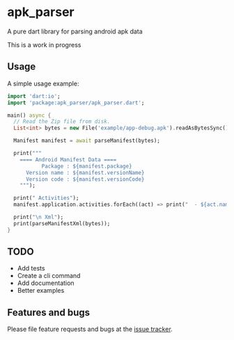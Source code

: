 # apk_parser

A pure dart library for parsing android apk data

This is a work in progress

## Usage

A simple usage example:

```dart
import 'dart:io';
import 'package:apk_parser/apk_parser.dart';

main() async {
  // Read the Zip file from disk.
  List<int> bytes = new File('example/app-debug.apk').readAsBytesSync();

  Manifest manifest = await parseManifest(bytes);

  print("""
    ==== Android Manifest Data ====
           Package : ${manifest.package}
      Version name : ${manifest.versionName}
      Version code : ${manifest.versionCode}
    """);

  print(" Activities");
  manifest.application.activities.forEach((act) => print("  - ${act.name}"));

  print("\n Xml");
  print(parseManifestXml(bytes));
}
```

## TODO
- Add tests
- Create a cli command
- Add documentation
- Better examples

## Features and bugs

Please file feature requests and bugs at the [issue tracker][tracker].

[tracker]: https://github.com/andresaraujo/apk_parser.dart/issues
